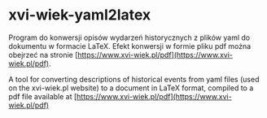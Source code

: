 # xvi-wiek-yaml2latex
Program do konwersji opisów wydarzeń historycznych z plików yaml do dokumentu w formacie LaTeX.
Efekt konwersji w formie pliku pdf można obejrzeć na stronie [https://www.xvi-wiek.pl/pdf](https://www.xvi-wiek.pl/pdf).

A tool for converting descriptions of historical events from yaml files (used on the xvi-wiek.pl website) to a document in LaTeX format, compiled to a pdf file available at [https://www.xvi-wiek.pl/pdf](https://www.xvi-wiek.pl/pdf)
